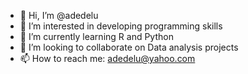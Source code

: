 - 👋 Hi, I’m @adedelu
- 👀 I’m interested in developing programming skills
- 🌱 I’m currently learning R and Python
- 💞️ I’m looking to collaborate on Data analysis projects
- 📫 How to reach me: adedelu@yahoo.com
<!---
adedelu/adedelu is a ✨ special ✨ repository because its `README.md` (this file) appears on your GitHub profile.
You can click the Preview link to take a look at your changes.
--->
